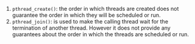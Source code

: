 1. `pthread_create()`: the order in which threads are created does not guarantee the order in which they will be scheduled or run.
2. `pthread_join()`: is used to make the calling thread wait for the termination of another thread. However it does not provide any guarantees about the order in which the threads are scheduled or run.